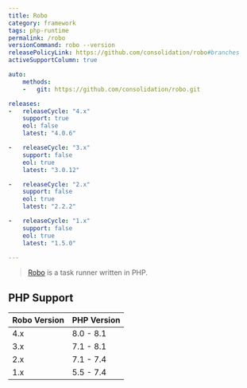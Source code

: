 ```yaml
---
title: Robo
category: framework
tags: php-runtime
permalink: /robo
versionCommand: robo --version
releasePolicyLink: https://github.com/consolidation/robo#branches
activeSupportColumn: true

auto:
    methods:
    -   git: https://github.com/consolidation/robo.git

releases:
-   releaseCycle: "4.x"
    support: true
    eol: false
    latest: "4.0.6"

-   releaseCycle: "3.x"
    support: false
    eol: true
    latest: "3.0.12"

-   releaseCycle: "2.x"
    support: false
    eol: true
    latest: "2.2.2"

-   releaseCycle: "1.x"
    support: false
    eol: true
    latest: "1.5.0"

---
```


> [Robo](https://robo.li/) is a task runner written in PHP.

## PHP Support

| Robo Version | PHP Version |
|--------------|-------------|
| 4.x          | 8.0 - 8.1   |
| 3.x          | 7.1 - 8.1   |
| 2.x          | 7.1 - 7.4   |
| 1.x          | 5.5 - 7.4   |
